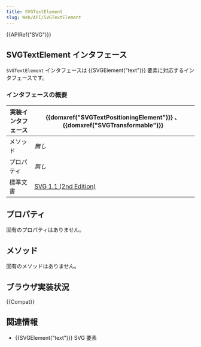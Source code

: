 ```yaml
---
title: SVGTextElement
slug: Web/API/SVGTextElement
---
```


{{APIRef("SVG")}}

## SVGTextElement インタフェース

`SVGTextElement` インタフェースは {{SVGElement("text")}} 要素に対応するインタフェースです。

### インタフェースの概要

| 実装インタフェース | {{domxref("SVGTextPositioningElement")}} 、 {{domxref("SVGTransformable")}}         |
| ------------------ | ----------------------------------------------------------------------------------- |
| メソッド           | _無し_                                                                              |
| プロパティ         | _無し_                                                                              |
| 標準文書           | [SVG 1.1 (2nd Edition)](https://www.w3.org/TR/SVG/text.html#InterfaceSVGTextElement) |

## プロパティ

固有のプロパティはありません。

## メソッド

固有のメソッドはありません。

## ブラウザ実装状況

{{Compat}}

## 関連情報

- {{SVGElement("text")}} SVG 要素
